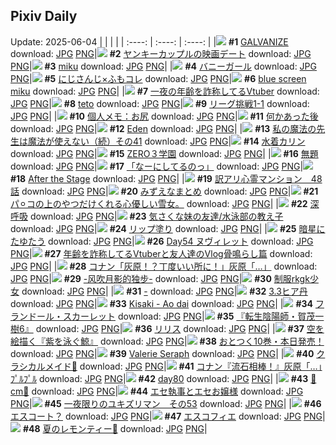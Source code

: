 ## Pixiv Daily
Update: 2025-06-04
|      |      |      |
| :----: | :----: | :----: |
|![](https://pixiv.microyu.workers.dev/c/240x480/img-master/img/2025/06/03/00/00/01/131113606_p0_master1200.jpg) **#1** [GALVANIZE](https://www.pixiv.net/artworks/131113606) download: [JPG](https://pixiv.microyu.workers.dev/img-original/img/2025/06/03/00/00/01/131113606_p0.jpg) [PNG](https://pixiv.microyu.workers.dev/img-original/img/2025/06/03/00/00/01/131113606_p0.png)|![](https://pixiv.microyu.workers.dev/c/240x480/img-master/img/2025/06/03/00/13/26/131114633_p0_master1200.jpg) **#2** [ヤンキーカップルの映画デート](https://www.pixiv.net/artworks/131114633) download: [JPG](https://pixiv.microyu.workers.dev/img-original/img/2025/06/03/00/13/26/131114633_p0.jpg) [PNG](https://pixiv.microyu.workers.dev/img-original/img/2025/06/03/00/13/26/131114633_p0.png)|![](https://pixiv.microyu.workers.dev/c/240x480/img-master/img/2025/06/02/00/36/14/131079165_p0_master1200.jpg) **#3** [miku](https://www.pixiv.net/artworks/131079165) download: [JPG](https://pixiv.microyu.workers.dev/img-original/img/2025/06/02/00/36/14/131079165_p0.jpg) [PNG](https://pixiv.microyu.workers.dev/img-original/img/2025/06/02/00/36/14/131079165_p0.png)|
|![](https://pixiv.microyu.workers.dev/c/240x480/img-master/img/2025/06/02/00/22/47/131078587_p0_master1200.jpg) **#4** [バニーガール](https://www.pixiv.net/artworks/131078587) download: [JPG](https://pixiv.microyu.workers.dev/img-original/img/2025/06/02/00/22/47/131078587_p0.jpg) [PNG](https://pixiv.microyu.workers.dev/img-original/img/2025/06/02/00/22/47/131078587_p0.png)|![](https://pixiv.microyu.workers.dev/c/240x480/img-master/img/2025/06/02/21/35/58/131107309_p0_master1200.jpg) **#5** [にじさんじ×ふもコレ](https://www.pixiv.net/artworks/131107309) download: [JPG](https://pixiv.microyu.workers.dev/img-original/img/2025/06/02/21/35/58/131107309_p0.jpg) [PNG](https://pixiv.microyu.workers.dev/img-original/img/2025/06/02/21/35/58/131107309_p0.png)|![](https://pixiv.microyu.workers.dev/c/240x480/img-master/img/2025/06/02/00/37/22/131079199_p0_master1200.jpg) **#6** [blue screen miku](https://www.pixiv.net/artworks/131079199) download: [JPG](https://pixiv.microyu.workers.dev/img-original/img/2025/06/02/00/37/22/131079199_p0.jpg) [PNG](https://pixiv.microyu.workers.dev/img-original/img/2025/06/02/00/37/22/131079199_p0.png)|
|![](https://pixiv.microyu.workers.dev/c/240x480/img-master/img/2025/06/02/21/14/40/131106377_p0_master1200.jpg) **#7** [一夜の年齢を詐称してるVtuber](https://www.pixiv.net/artworks/131106377) download: [JPG](https://pixiv.microyu.workers.dev/img-original/img/2025/06/02/21/14/40/131106377_p0.jpg) [PNG](https://pixiv.microyu.workers.dev/img-original/img/2025/06/02/21/14/40/131106377_p0.png)|![](https://pixiv.microyu.workers.dev/c/240x480/img-master/img/2025/06/02/00/35/16/131079127_p0_master1200.jpg) **#8** [teto](https://www.pixiv.net/artworks/131079127) download: [JPG](https://pixiv.microyu.workers.dev/img-original/img/2025/06/02/00/35/16/131079127_p0.jpg) [PNG](https://pixiv.microyu.workers.dev/img-original/img/2025/06/02/00/35/16/131079127_p0.png)|![](https://pixiv.microyu.workers.dev/c/240x480/img-master/img/2025/06/02/18/17/10/131099608_p0_master1200.jpg) **#9** [リーグ挑戦1-1](https://www.pixiv.net/artworks/131099608) download: [JPG](https://pixiv.microyu.workers.dev/img-original/img/2025/06/02/18/17/10/131099608_p0.jpg) [PNG](https://pixiv.microyu.workers.dev/img-original/img/2025/06/02/18/17/10/131099608_p0.png)|
|![](https://pixiv.microyu.workers.dev/c/240x480/img-master/img/2025/06/03/06/00/09/131121720_p0_master1200.jpg) **#10** [個人メモ：お尻](https://www.pixiv.net/artworks/131121720) download: [JPG](https://pixiv.microyu.workers.dev/img-original/img/2025/06/03/06/00/09/131121720_p0.jpg) [PNG](https://pixiv.microyu.workers.dev/img-original/img/2025/06/03/06/00/09/131121720_p0.png)|![](https://pixiv.microyu.workers.dev/c/240x480/img-master/img/2025/06/02/17/10/46/131097606_p0_master1200.jpg) **#11** [何かあった後](https://www.pixiv.net/artworks/131097606) download: [JPG](https://pixiv.microyu.workers.dev/img-original/img/2025/06/02/17/10/46/131097606_p0.jpg) [PNG](https://pixiv.microyu.workers.dev/img-original/img/2025/06/02/17/10/46/131097606_p0.png)|![](https://pixiv.microyu.workers.dev/c/240x480/img-master/img/2025/06/03/18/18/47/131135880_p0_master1200.jpg) **#12** [Eden](https://www.pixiv.net/artworks/131135880) download: [JPG](https://pixiv.microyu.workers.dev/img-original/img/2025/06/03/18/18/47/131135880_p0.jpg) [PNG](https://pixiv.microyu.workers.dev/img-original/img/2025/06/03/18/18/47/131135880_p0.png)|
|![](https://pixiv.microyu.workers.dev/c/240x480/img-master/img/2025/06/03/00/01/00/131113918_p0_master1200.jpg) **#13** [私の魔法の先生は魔法が使えない（続）その41](https://www.pixiv.net/artworks/131113918) download: [JPG](https://pixiv.microyu.workers.dev/img-original/img/2025/06/03/00/01/00/131113918_p0.jpg) [PNG](https://pixiv.microyu.workers.dev/img-original/img/2025/06/03/00/01/00/131113918_p0.png)|![](https://pixiv.microyu.workers.dev/c/240x480/img-master/img/2025/06/02/00/00/09/131077169_p0_master1200.jpg) **#14** [水着カリン](https://www.pixiv.net/artworks/131077169) download: [JPG](https://pixiv.microyu.workers.dev/img-original/img/2025/06/02/00/00/09/131077169_p0.jpg) [PNG](https://pixiv.microyu.workers.dev/img-original/img/2025/06/02/00/00/09/131077169_p0.png)|![](https://pixiv.microyu.workers.dev/c/240x480/img-master/img/2025/06/03/14/31/08/131130627_p0_master1200.jpg) **#15** [ZERO３学園](https://www.pixiv.net/artworks/131130627) download: [JPG](https://pixiv.microyu.workers.dev/img-original/img/2025/06/03/14/31/08/131130627_p0.jpg) [PNG](https://pixiv.microyu.workers.dev/img-original/img/2025/06/03/14/31/08/131130627_p0.png)|
|![](https://pixiv.microyu.workers.dev/c/240x480/img-master/img/2025/06/03/22/27/53/131145525_p0_master1200.jpg) **#16** [無題](https://www.pixiv.net/artworks/131145525) download: [JPG](https://pixiv.microyu.workers.dev/img-original/img/2025/06/03/22/27/53/131145525_p0.jpg) [PNG](https://pixiv.microyu.workers.dev/img-original/img/2025/06/03/22/27/53/131145525_p0.png)|![](https://pixiv.microyu.workers.dev/c/240x480/img-master/img/2025/06/02/07/20/22/131078261_p0_master1200.jpg) **#17** [「なーにしてるのっ」](https://www.pixiv.net/artworks/131078261) download: [JPG](https://pixiv.microyu.workers.dev/img-original/img/2025/06/02/07/20/22/131078261_p0.jpg) [PNG](https://pixiv.microyu.workers.dev/img-original/img/2025/06/02/07/20/22/131078261_p0.png)|![](https://pixiv.microyu.workers.dev/c/240x480/img-master/img/2025/06/02/01/04/12/131080162_p0_master1200.jpg) **#18** [After the Stage](https://www.pixiv.net/artworks/131080162) download: [JPG](https://pixiv.microyu.workers.dev/img-original/img/2025/06/02/01/04/12/131080162_p0.jpg) [PNG](https://pixiv.microyu.workers.dev/img-original/img/2025/06/02/01/04/12/131080162_p0.png)|
|![](https://pixiv.microyu.workers.dev/c/240x480/img-master/img/2025/06/03/12/55/01/131128805_p0_master1200.jpg) **#19** [訳アリ心霊マンション　48話](https://www.pixiv.net/artworks/131128805) download: [JPG](https://pixiv.microyu.workers.dev/img-original/img/2025/06/03/12/55/01/131128805_p0.jpg) [PNG](https://pixiv.microyu.workers.dev/img-original/img/2025/06/03/12/55/01/131128805_p0.png)|![](https://pixiv.microyu.workers.dev/c/240x480/img-master/img/2025/06/02/22/40/33/131110238_p0_master1200.jpg) **#20** [みずえなまとめ](https://www.pixiv.net/artworks/131110238) download: [JPG](https://pixiv.microyu.workers.dev/img-original/img/2025/06/02/22/40/33/131110238_p0.jpg) [PNG](https://pixiv.microyu.workers.dev/img-original/img/2025/06/02/22/40/33/131110238_p0.png)|![](https://pixiv.microyu.workers.dev/c/240x480/img-master/img/2025/06/03/16/05/57/131130842_p0_master1200.jpg) **#21** [パ⚪︎コの上のやつだけくれる心優しい雪女。](https://www.pixiv.net/artworks/131130842) download: [JPG](https://pixiv.microyu.workers.dev/img-original/img/2025/06/03/16/05/57/131130842_p0.jpg) [PNG](https://pixiv.microyu.workers.dev/img-original/img/2025/06/03/16/05/57/131130842_p0.png)|
|![](https://pixiv.microyu.workers.dev/c/240x480/img-master/img/2025/06/02/00/06/51/131077864_p0_master1200.jpg) **#22** [深呼吸](https://www.pixiv.net/artworks/131077864) download: [JPG](https://pixiv.microyu.workers.dev/img-original/img/2025/06/02/00/06/51/131077864_p0.jpg) [PNG](https://pixiv.microyu.workers.dev/img-original/img/2025/06/02/00/06/51/131077864_p0.png)|![](https://pixiv.microyu.workers.dev/c/240x480/img-master/img/2025/06/02/17/07/35/131097533_p0_master1200.jpg) **#23** [気さくな妹の友達/水泳部の教え子](https://www.pixiv.net/artworks/131097533) download: [JPG](https://pixiv.microyu.workers.dev/img-original/img/2025/06/02/17/07/35/131097533_p0.jpg) [PNG](https://pixiv.microyu.workers.dev/img-original/img/2025/06/02/17/07/35/131097533_p0.png)|![](https://pixiv.microyu.workers.dev/c/240x480/img-master/img/2025/06/03/07/00/01/131122604_p0_master1200.jpg) **#24** [リップ塗り](https://www.pixiv.net/artworks/131122604) download: [JPG](https://pixiv.microyu.workers.dev/img-original/img/2025/06/03/07/00/01/131122604_p0.jpg) [PNG](https://pixiv.microyu.workers.dev/img-original/img/2025/06/03/07/00/01/131122604_p0.png)|
|![](https://pixiv.microyu.workers.dev/c/240x480/img-master/img/2025/06/02/20/27/00/131104387_p0_master1200.jpg) **#25** [暗星にたゆたう](https://www.pixiv.net/artworks/131104387) download: [JPG](https://pixiv.microyu.workers.dev/img-original/img/2025/06/02/20/27/00/131104387_p0.jpg) [PNG](https://pixiv.microyu.workers.dev/img-original/img/2025/06/02/20/27/00/131104387_p0.png)|![](https://pixiv.microyu.workers.dev/c/240x480/img-master/img/2025/06/02/03/57/17/131084076_p0_master1200.jpg) **#26** [Day54 ヌヴィレット](https://www.pixiv.net/artworks/131084076) download: [JPG](https://pixiv.microyu.workers.dev/img-original/img/2025/06/02/03/57/17/131084076_p0.jpg) [PNG](https://pixiv.microyu.workers.dev/img-original/img/2025/06/02/03/57/17/131084076_p0.png)|![](https://pixiv.microyu.workers.dev/c/240x480/img-master/img/2025/06/03/21/35/32/131143337_p0_master1200.jpg) **#27** [年齢を詐称してるVtuberと友人達のVlog骨鳴らし篇](https://www.pixiv.net/artworks/131143337) download: [JPG](https://pixiv.microyu.workers.dev/img-original/img/2025/06/03/21/35/32/131143337_p0.jpg) [PNG](https://pixiv.microyu.workers.dev/img-original/img/2025/06/03/21/35/32/131143337_p0.png)|
|![](https://pixiv.microyu.workers.dev/c/240x480/img-master/img/2025/06/02/17/46/20/131098426_p0_master1200.jpg) **#28** [コナン「灰原！？丁度いい所に！」灰原「…」](https://www.pixiv.net/artworks/131098426) download: [JPG](https://pixiv.microyu.workers.dev/img-original/img/2025/06/02/17/46/20/131098426_p0.jpg) [PNG](https://pixiv.microyu.workers.dev/img-original/img/2025/06/02/17/46/20/131098426_p0.png)|![](https://pixiv.microyu.workers.dev/c/240x480/img-master/img/2025/06/03/00/02/32/131114090_p0_master1200.jpg) **#29** [-风吹月影的独步-](https://www.pixiv.net/artworks/131114090) download: [JPG](https://pixiv.microyu.workers.dev/img-original/img/2025/06/03/00/02/32/131114090_p0.jpg) [PNG](https://pixiv.microyu.workers.dev/img-original/img/2025/06/03/00/02/32/131114090_p0.png)|![](https://pixiv.microyu.workers.dev/c/240x480/img-master/img/2025/06/02/00/02/34/131077621_p0_master1200.jpg) **#30** [制服rkgk少女](https://www.pixiv.net/artworks/131077621) download: [JPG](https://pixiv.microyu.workers.dev/img-original/img/2025/06/02/00/02/34/131077621_p0.jpg) [PNG](https://pixiv.microyu.workers.dev/img-original/img/2025/06/02/00/02/34/131077621_p0.png)|
|![](https://pixiv.microyu.workers.dev/c/240x480/img-master/img/2025/06/02/00/08/46/131077973_p0_master1200.jpg) **#31** [-](https://www.pixiv.net/artworks/131077973) download: [JPG](https://pixiv.microyu.workers.dev/img-original/img/2025/06/02/00/08/46/131077973_p0.jpg) [PNG](https://pixiv.microyu.workers.dev/img-original/img/2025/06/02/00/08/46/131077973_p0.png)|![](https://pixiv.microyu.workers.dev/c/240x480/img-master/img/2025/06/02/02/30/52/131082431_p0_master1200.jpg) **#32** [3.3ヒア丹](https://www.pixiv.net/artworks/131082431) download: [JPG](https://pixiv.microyu.workers.dev/img-original/img/2025/06/02/02/30/52/131082431_p0.jpg) [PNG](https://pixiv.microyu.workers.dev/img-original/img/2025/06/02/02/30/52/131082431_p0.png)|![](https://pixiv.microyu.workers.dev/c/240x480/img-master/img/2025/06/03/12/30/06/131128339_p0_master1200.jpg) **#33** [Kisaki - Ao dai](https://www.pixiv.net/artworks/131128339) download: [JPG](https://pixiv.microyu.workers.dev/img-original/img/2025/06/03/12/30/06/131128339_p0.jpg) [PNG](https://pixiv.microyu.workers.dev/img-original/img/2025/06/03/12/30/06/131128339_p0.png)|
|![](https://pixiv.microyu.workers.dev/c/240x480/img-master/img/2025/06/02/01/07/57/131080280_p0_master1200.jpg) **#34** [フランドール・スカーレット](https://www.pixiv.net/artworks/131080280) download: [JPG](https://pixiv.microyu.workers.dev/img-original/img/2025/06/02/01/07/57/131080280_p0.jpg) [PNG](https://pixiv.microyu.workers.dev/img-original/img/2025/06/02/01/07/57/131080280_p0.png)|![](https://pixiv.microyu.workers.dev/c/240x480/img-master/img/2025/06/03/00/00/27/131113805_p0_master1200.jpg) **#35** [『転生陰陽師・賀茂一樹6』](https://www.pixiv.net/artworks/131113805) download: [JPG](https://pixiv.microyu.workers.dev/img-original/img/2025/06/03/00/00/27/131113805_p0.jpg) [PNG](https://pixiv.microyu.workers.dev/img-original/img/2025/06/03/00/00/27/131113805_p0.png)|![](https://pixiv.microyu.workers.dev/c/240x480/img-master/img/2025/06/02/00/02/29/131077614_p0_master1200.jpg) **#36** [リリス](https://www.pixiv.net/artworks/131077614) download: [JPG](https://pixiv.microyu.workers.dev/img-original/img/2025/06/02/00/02/29/131077614_p0.jpg) [PNG](https://pixiv.microyu.workers.dev/img-original/img/2025/06/02/00/02/29/131077614_p0.png)|
|![](https://pixiv.microyu.workers.dev/c/240x480/img-master/img/2025/06/02/20/18/32/131104102_p0_master1200.jpg) **#37** [空を絵描く『紫を泳ぐ鯨』](https://www.pixiv.net/artworks/131104102) download: [JPG](https://pixiv.microyu.workers.dev/img-original/img/2025/06/02/20/18/32/131104102_p0.jpg) [PNG](https://pixiv.microyu.workers.dev/img-original/img/2025/06/02/20/18/32/131104102_p0.png)|![](https://pixiv.microyu.workers.dev/c/240x480/img-master/img/2025/06/03/12/02/39/131127768_p0_master1200.jpg) **#38** [おとつく10巻・本日発売！](https://www.pixiv.net/artworks/131127768) download: [JPG](https://pixiv.microyu.workers.dev/img-original/img/2025/06/03/12/02/39/131127768_p0.jpg) [PNG](https://pixiv.microyu.workers.dev/img-original/img/2025/06/03/12/02/39/131127768_p0.png)|![](https://pixiv.microyu.workers.dev/c/240x480/img-master/img/2025/06/02/00/07/40/131077740_p0_master1200.jpg) **#39** [Valerie Seraph](https://www.pixiv.net/artworks/131077740) download: [JPG](https://pixiv.microyu.workers.dev/img-original/img/2025/06/02/00/07/40/131077740_p0.jpg) [PNG](https://pixiv.microyu.workers.dev/img-original/img/2025/06/02/00/07/40/131077740_p0.png)|
|![](https://pixiv.microyu.workers.dev/c/240x480/img-master/img/2025/06/02/20/42/28/131105008_p0_master1200.jpg) **#40** [クラシカルメイド🎨](https://www.pixiv.net/artworks/131105008) download: [JPG](https://pixiv.microyu.workers.dev/img-original/img/2025/06/02/20/42/28/131105008_p0.jpg) [PNG](https://pixiv.microyu.workers.dev/img-original/img/2025/06/02/20/42/28/131105008_p0.png)|![](https://pixiv.microyu.workers.dev/c/240x480/img-master/img/2025/06/03/17/08/22/131133833_p0_master1200.jpg) **#41** [コナン『流石相棒！』灰原「…」ﾌﾟﾙﾌﾟﾙ](https://www.pixiv.net/artworks/131133833) download: [JPG](https://pixiv.microyu.workers.dev/img-original/img/2025/06/03/17/08/22/131133833_p0.jpg) [PNG](https://pixiv.microyu.workers.dev/img-original/img/2025/06/03/17/08/22/131133833_p0.png)|![](https://pixiv.microyu.workers.dev/c/240x480/img-master/img/2025/06/02/23/17/03/131111765_p0_master1200.jpg) **#42** [day80](https://www.pixiv.net/artworks/131111765) download: [JPG](https://pixiv.microyu.workers.dev/img-original/img/2025/06/02/23/17/03/131111765_p0.jpg) [PNG](https://pixiv.microyu.workers.dev/img-original/img/2025/06/02/23/17/03/131111765_p0.png)|
|![](https://pixiv.microyu.workers.dev/c/240x480/img-master/img/2025/06/02/20/55/48/131105448_p0_master1200.jpg) **#43** [🩵cm🩵](https://www.pixiv.net/artworks/131105448) download: [JPG](https://pixiv.microyu.workers.dev/img-original/img/2025/06/02/20/55/48/131105448_p0.jpg) [PNG](https://pixiv.microyu.workers.dev/img-original/img/2025/06/02/20/55/48/131105448_p0.png)|![](https://pixiv.microyu.workers.dev/c/240x480/img-master/img/2025/06/03/22/35/29/131145867_p0_master1200.jpg) **#44** [エセ執事とエセお嬢様](https://www.pixiv.net/artworks/131145867) download: [JPG](https://pixiv.microyu.workers.dev/img-original/img/2025/06/03/22/35/29/131145867_p0.jpg) [PNG](https://pixiv.microyu.workers.dev/img-original/img/2025/06/03/22/35/29/131145867_p0.png)|![](https://pixiv.microyu.workers.dev/c/240x480/img-master/img/2025/06/03/20/17/57/131140066_p0_master1200.jpg) **#45** [一夜限りのユキズリマン　その53](https://www.pixiv.net/artworks/131140066) download: [JPG](https://pixiv.microyu.workers.dev/img-original/img/2025/06/03/20/17/57/131140066_p0.jpg) [PNG](https://pixiv.microyu.workers.dev/img-original/img/2025/06/03/20/17/57/131140066_p0.png)|
|![](https://pixiv.microyu.workers.dev/c/240x480/img-master/img/2025/06/02/17/26/52/131097958_p0_master1200.jpg) **#46** [エスコート？](https://www.pixiv.net/artworks/131097958) download: [JPG](https://pixiv.microyu.workers.dev/img-original/img/2025/06/02/17/26/52/131097958_p0.jpg) [PNG](https://pixiv.microyu.workers.dev/img-original/img/2025/06/02/17/26/52/131097958_p0.png)|![](https://pixiv.microyu.workers.dev/c/240x480/img-master/img/2025/06/02/00/00/10/131077180_p0_master1200.jpg) **#47** [エスコフィエ](https://www.pixiv.net/artworks/131077180) download: [JPG](https://pixiv.microyu.workers.dev/img-original/img/2025/06/02/00/00/10/131077180_p0.jpg) [PNG](https://pixiv.microyu.workers.dev/img-original/img/2025/06/02/00/00/10/131077180_p0.png)|![](https://pixiv.microyu.workers.dev/c/240x480/img-master/img/2025/06/02/19/50/23/131102818_p0_master1200.jpg) **#48** [夏のレモンティー🍋](https://www.pixiv.net/artworks/131102818) download: [JPG](https://pixiv.microyu.workers.dev/img-original/img/2025/06/02/19/50/23/131102818_p0.jpg) [PNG](https://pixiv.microyu.workers.dev/img-original/img/2025/06/02/19/50/23/131102818_p0.png)|
